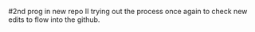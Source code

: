 #2nd prog in new repo II
trying out the process once again to check new edits to flow into the github.
